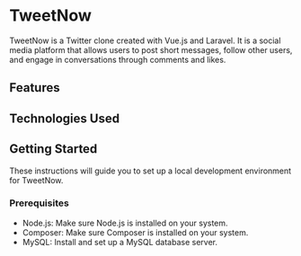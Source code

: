 # TweetNow

TweetNow is a Twitter clone created with Vue.js and Laravel. It is a social media platform that allows users to post short messages, follow other users, and engage in conversations through comments and likes.

## Features

## Technologies Used

## Getting Started

These instructions will guide you to set up a local development environment for TweetNow.

### Prerequisites

- Node.js: Make sure Node.js is installed on your system.
- Composer: Make sure Composer is installed on your system.
- MySQL: Install and set up a MySQL database server.

